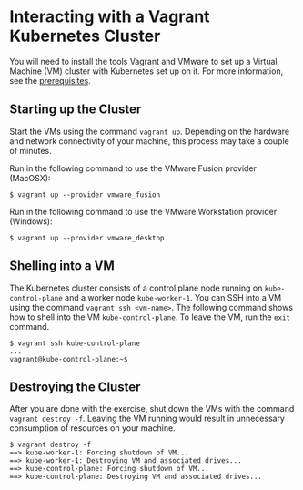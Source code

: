 # Interacting with a Vagrant Kubernetes Cluster

You will need to install the tools Vagrant and VMware to set up a Virtual Machine (VM) cluster with Kubernetes set up on it. For more information, see the [prerequisites](../../prerequisites/instructions.md).

## Starting up the Cluster

Start the VMs using the command `vagrant up`. Depending on the hardware and network connectivity of your machine, this process may take a couple of minutes.

Run in the following command to use the VMware Fusion provider (MacOSX):

```
$ vagrant up --provider vmware_fusion
```

Run in the following command to use the VMware Workstation provider (Windows):

```
$ vagrant up --provider vmware_desktop
```

## Shelling into a VM

The Kubernetes cluster consists of a control plane node running on `kube-control-plane` and a worker node `kube-worker-1`. You can SSH into a VM using the command `vagrant ssh <vm-name>`. The following command shows how to shell into the VM `kube-control-plane`. To leave the VM, run the `exit` command.

```
$ vagrant ssh kube-control-plane
...
vagrant@kube-control-plane:~$
```

## Destroying the Cluster

After you are done with the exercise, shut down the VMs with the command `vagrant destroy -f`. Leaving the VM running would result in unnecessary consumption of resources on your machine.

```
$ vagrant destroy -f
==> kube-worker-1: Forcing shutdown of VM...
==> kube-worker-1: Destroying VM and associated drives...
==> kube-control-plane: Forcing shutdown of VM...
==> kube-control-plane: Destroying VM and associated drives...
```